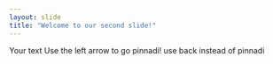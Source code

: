 ```yaml
---
layout: slide
title: "Welcome to our second slide!"
---
```

Your text
Use the left arrow to go pinnadi!
use back instead of pinnadi
